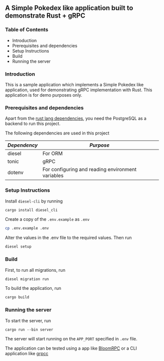 ## A Simple Pokedex like application built to demonstrate Rust + gRPC

### Table of Contents
* Introduction
* Prerequisites and dependencies
* Setup Instructions
* Build
* Running the server

### Introduction
This is a sample application which implements a Simple Pokedex like application, used for demonstrating gRPC implementation with Rust. 
This application is for demo purposes only.

### Prerequisites and dependencies

Apart from the [rust lang dependencies](https://www.rust-lang.org/learn/get-started), you need the PostgreSQL as a backend to run this project.

The following dependencies are used in this project

| *Dependency* | *Purpose*                                               |
|--------------|-------------------------------------------------------|
| diesel       | For ORM                                               |
| tonic        | gRPC                                                  |
| dotenv       | For configuring and reading environment variables     |

### Setup Instructions

Install `diesel-cli` by running
```bash
cargo install diesel_cli
```

Create a copy of the `.env.example` as `.env`
```bash
cp .env.example .env
```

Alter the values in the .env file to the required values. Then run 
```bash
diesel setup
```

### Build

First, to run all migrations, run
```bash
diesel migration run
```

To build the application, run
```bash
cargo build
```

### Running the server

To start the server, run

```
cargo run --bin server
```

The server will start running on the `APP_PORT` specified in `.env` file.

The application can be tested using a app like [BloomRPC](https://github.com/uw-labs/bloomrpc) 
or a CLI application like [grpcc](https://github.com/njpatel/grpcc)
